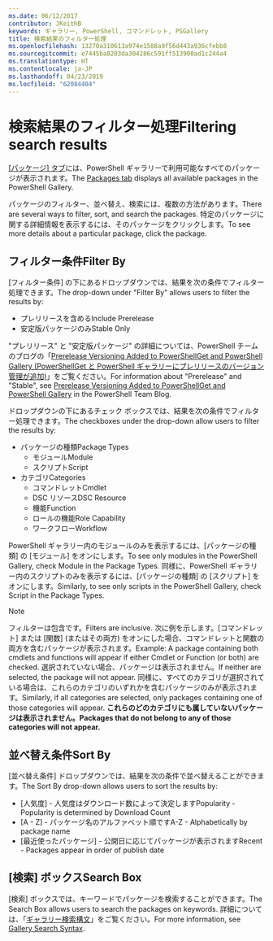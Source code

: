 ```yaml
---
ms.date: 06/12/2017
contributor: JKeithB
keywords: ギャラリー, PowerShell, コマンドレット, PSGallery
title: 検索結果のフィルター処理
ms.openlocfilehash: 13270a310613a974e1588a9f56d443a936cfebb8
ms.sourcegitcommit: e7445ba8203da304286c591ff513900ad1c244a4
ms.translationtype: HT
ms.contentlocale: ja-JP
ms.lasthandoff: 04/23/2019
ms.locfileid: "62084404"
---
```

# <a name="filtering-search-results"></a><span data-ttu-id="7bfcc-103">検索結果のフィルター処理</span><span class="sxs-lookup"><span data-stu-id="7bfcc-103">Filtering search results</span></span>

<span data-ttu-id="7bfcc-104">[[パッケージ] タブ](https://www.powershellgallery.com/packages)には、PowerShell ギャラリーで利用可能なすべてのパッケージが表示されます。</span><span class="sxs-lookup"><span data-stu-id="7bfcc-104">The [Packages tab](https://www.powershellgallery.com/packages) displays all available packages in the PowerShell Gallery.</span></span>

<span data-ttu-id="7bfcc-105">パッケージのフィルター、並べ替え、検索には、複数の方法があります。</span><span class="sxs-lookup"><span data-stu-id="7bfcc-105">There are several ways to filter, sort, and search the packages.</span></span>
<span data-ttu-id="7bfcc-106">特定のパッケージに関する詳細情報を表示するには、そのパッケージをクリックします。</span><span class="sxs-lookup"><span data-stu-id="7bfcc-106">To see more details about a particular package, click the package.</span></span>

## <a name="filter-by"></a><span data-ttu-id="7bfcc-107">フィルター条件</span><span class="sxs-lookup"><span data-stu-id="7bfcc-107">Filter By</span></span>

<span data-ttu-id="7bfcc-108">[フィルター条件] の下にあるドロップダウンでは、結果を次の条件でフィルター処理できます。</span><span class="sxs-lookup"><span data-stu-id="7bfcc-108">The drop-down under "Filter By" allows users to filter the results by:</span></span>
- <span data-ttu-id="7bfcc-109">プレリリースを含める</span><span class="sxs-lookup"><span data-stu-id="7bfcc-109">Include Prerelease</span></span>
- <span data-ttu-id="7bfcc-110">安定版パッケージのみ</span><span class="sxs-lookup"><span data-stu-id="7bfcc-110">Stable Only</span></span>

<span data-ttu-id="7bfcc-111">"プレリリース" と "安定版パッケージ" の詳細については、PowerShell チームのブログの「[Prerelease Versioning Added to PowerShellGet and PowerShell Gallery (PowerShellGet と PowerShell ギャラリーにプレリリースのバージョン管理が追加)](https://blogs.msdn.microsoft.com/powershell/2017/12/05/prerelease-versioning-added-to-powershellget-and-powershell-gallery/)」をご覧ください。</span><span class="sxs-lookup"><span data-stu-id="7bfcc-111">For information about "Prerelease" and "Stable", see [Prerelease Versioning Added to PowerShellGet and PowerShell Gallery](https://blogs.msdn.microsoft.com/powershell/2017/12/05/prerelease-versioning-added-to-powershellget-and-powershell-gallery/) in the PowerShell Team Blog.</span></span>

<span data-ttu-id="7bfcc-112">ドロップダウンの下にあるチェック ボックスでは、結果を次の条件でフィルター処理できます。</span><span class="sxs-lookup"><span data-stu-id="7bfcc-112">The checkboxes under the drop-down allow users to filter the results by:</span></span>
- <span data-ttu-id="7bfcc-113">パッケージの種類</span><span class="sxs-lookup"><span data-stu-id="7bfcc-113">Package Types</span></span>
  - <span data-ttu-id="7bfcc-114">モジュール</span><span class="sxs-lookup"><span data-stu-id="7bfcc-114">Module</span></span>
  - <span data-ttu-id="7bfcc-115">スクリプト</span><span class="sxs-lookup"><span data-stu-id="7bfcc-115">Script</span></span>
- <span data-ttu-id="7bfcc-116">カテゴリ</span><span class="sxs-lookup"><span data-stu-id="7bfcc-116">Categories</span></span>
  - <span data-ttu-id="7bfcc-117">コマンドレット</span><span class="sxs-lookup"><span data-stu-id="7bfcc-117">Cmdlet</span></span>
  - <span data-ttu-id="7bfcc-118">DSC リソース</span><span class="sxs-lookup"><span data-stu-id="7bfcc-118">DSC Resource</span></span>
  - <span data-ttu-id="7bfcc-119">機能</span><span class="sxs-lookup"><span data-stu-id="7bfcc-119">Function</span></span>
  - <span data-ttu-id="7bfcc-120">ロールの機能</span><span class="sxs-lookup"><span data-stu-id="7bfcc-120">Role Capability</span></span>
  - <span data-ttu-id="7bfcc-121">ワークフロー</span><span class="sxs-lookup"><span data-stu-id="7bfcc-121">Workflow</span></span>

<span data-ttu-id="7bfcc-122">PowerShell ギャラリー内のモジュールのみを表示するには、[パッケージの種類] の [モジュール] をオンにします。</span><span class="sxs-lookup"><span data-stu-id="7bfcc-122">To see only modules in the PowerShell Gallery, check Module in the Package Types.</span></span>
<span data-ttu-id="7bfcc-123">同様に、PowerShell ギャラリー内のスクリプトのみを表示するには、[パッケージの種類] の [スクリプト] をオンにします。</span><span class="sxs-lookup"><span data-stu-id="7bfcc-123">Similarly, to see only scripts in the PowerShell Gallery, check Script in the Package Types.</span></span>

> [!NOTE]
> <span data-ttu-id="7bfcc-124">フィルターは包含です。</span><span class="sxs-lookup"><span data-stu-id="7bfcc-124">Filters are inclusive.</span></span>
> <span data-ttu-id="7bfcc-125">次に例を示します。[コマンドレット] または [関数] (またはその両方) をオンにした場合、コマンドレットと関数の両方を含むパッケージが表示されます。</span><span class="sxs-lookup"><span data-stu-id="7bfcc-125">Example: A package containing both cmdlets and functions will appear if either Cmdlet or Function (or both) are checked.</span></span>
> <span data-ttu-id="7bfcc-126">選択されていない場合、パッケージは表示されません。</span><span class="sxs-lookup"><span data-stu-id="7bfcc-126">If neither are selected, the package will not appear.</span></span>
> <span data-ttu-id="7bfcc-127">同様に、すべてのカテゴリが選択されている場合は、これらのカテゴリのいずれかを含むパッケージのみが表示されます。</span><span class="sxs-lookup"><span data-stu-id="7bfcc-127">Similarly, if all categories are selected, only packages containing one of those categories will appear.</span></span>
> <span data-ttu-id="7bfcc-128">**これらのどのカテゴリにも属していないパッケージは表示されません。**</span><span class="sxs-lookup"><span data-stu-id="7bfcc-128">**Packages that do not belong to any of those categories will not appear.**</span></span>

## <a name="sort-by"></a><span data-ttu-id="7bfcc-129">並べ替え条件</span><span class="sxs-lookup"><span data-stu-id="7bfcc-129">Sort By</span></span>

<span data-ttu-id="7bfcc-130">[並べ替え条件] ドロップダウンでは、結果を次の条件で並べ替えることができます。</span><span class="sxs-lookup"><span data-stu-id="7bfcc-130">The Sort By drop-down allows users to sort the results by:</span></span>
- <span data-ttu-id="7bfcc-131">[人気度] - 人気度はダウンロード数によって決定します</span><span class="sxs-lookup"><span data-stu-id="7bfcc-131">Popularity - Popularity is determined by Download Count</span></span>
- <span data-ttu-id="7bfcc-132">[A - Z] - パッケージ名のアルファベット順です</span><span class="sxs-lookup"><span data-stu-id="7bfcc-132">A-Z - Alphabetically by package name</span></span>
- <span data-ttu-id="7bfcc-133">[最近使ったパッケージ] - 公開日に応じてパッケージが表示されます</span><span class="sxs-lookup"><span data-stu-id="7bfcc-133">Recent - Packages appear in order of publish date</span></span>

## <a name="search-box"></a><span data-ttu-id="7bfcc-134">[検索] ボックス</span><span class="sxs-lookup"><span data-stu-id="7bfcc-134">Search Box</span></span>

<span data-ttu-id="7bfcc-135">[検索] ボックスでは、キーワードでパッケージを検索することができます。</span><span class="sxs-lookup"><span data-stu-id="7bfcc-135">The Search Box allows users to search the packages on keywords.</span></span>
<span data-ttu-id="7bfcc-136">詳細については、「[ギャラリー検索構文](search-syntax.md)」をご覧ください。</span><span class="sxs-lookup"><span data-stu-id="7bfcc-136">For more information, see [Gallery Search Syntax](search-syntax.md).</span></span>
